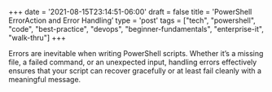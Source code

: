 +++
date = '2021-08-15T23:14:51-06:00'
draft = false
title = 'PowerShell ErrorAction and Error Handling’
type = 'post'
tags = ["tech", "powershell", "code", "best-practice", "devops", "beginner-fundamentals", "enterprise-it", "walk-thru"]
+++

<style>

/* Style for inline monospace text */
.mono {
    font-family: 'Courier New', Courier, monospace; /* Monospace font */
    background-color: #f0f0f0;        /* Light background to highlight */
    padding: 2px 4px;                  /* Padding around text */
    border-radius: 3px;                /* Rounded corners */
}

/* Dark mode overrides */

    .mono {
        background-color: #3c3c3c;     /* Darker background for inline code */
        color: #f8f8f2;                /* Light text */
    }
}

/* Optional: Light mode overrides (for explicitness) */

    .mono {
        background-color: #f0f0f0;     /* Light background */
        color: #333;                   /* Dark text */
    }
}
</style>

Errors are inevitable when writing PowerShell scripts. Whether it’s a missing file, a failed command, or an unexpected input, handling errors effectively ensures that your script can recover gracefully or at least fail cleanly with a meaningful message.<br />
